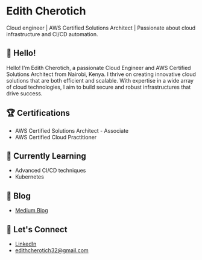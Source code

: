 # Edith Cherotich

Cloud engineer | AWS Certified Solutions Architect | Passionate about cloud infrastructure and CI/CD automation.

## 👋 Hello!

Hello! I'm Edith Cherotich, a passionate Cloud Engineer and AWS Certified Solutions Architect from Nairobi, Kenya. I thrive on creating innovative cloud solutions that are both efficient and scalable. With expertise in a wide array of cloud technologies, I aim to build secure and robust infrastructures that drive success.

## 🏆 Certifications

- AWS Certified Solutions Architect - Associate
- AWS Certified Cloud Practitioner

## 🌱 Currently Learning

- Advanced CI/CD techniques
- Kubernetes

## 📝 Blog

- [Medium Blog](https://medium.com/@edithcherotich32)

## 💬 Let's Connect

- [LinkedIn](https://www.linkedin.com/in/edith-cherotich/)
- [edithcherotich32@gmail.com](mailto:edithcherotich32@gmail.com)

